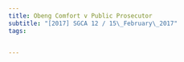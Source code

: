```yaml
---
title: Obeng Comfort v Public Prosecutor 
subtitle: "[2017] SGCA 12 / 15\_February\_2017"
tags:


---
```


